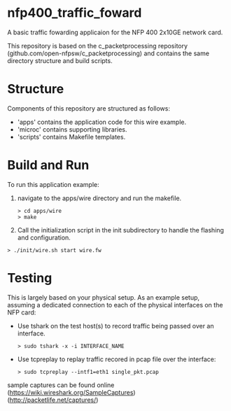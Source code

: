 # nfp400_traffic_foward
A basic traffic fowarding applicaion for the NFP 400 2x10GE network card.

This repository is based on the c_packetprocessing repository (github.com/open-nfpsw/c_packetprocessing) and contains the same directory structure and build scripts.

# Structure

Components of this repository are structured as follows:

- 'apps' contains the application code for this wire example.
- 'microc' contains supporting libraries.
- 'scripts' contains Makefile templates.

# Build and Run

To run this application example:

1. navigate to the apps/wire directory and run the makefile.
   ```
   > cd apps/wire
   > make
   ```
  
 2. Call the initialization script in the init subdirectory to handle the flashing and configuration.
   ```
   > ./init/wire.sh start wire.fw
   ```

# Testing

This is largely based on your physical setup. As an example setup, assuming a dedicated connection to each of the physical interfaces on the NFP card:

- Use tshark on the test host(s) to record traffic being passed over an interface.
  ```
  > sudo tshark -x -i INTERFACE_NAME
  ```

- Use tcpreplay to replay traffic recored in pcap file over the interface:
  ```
  > sudo tcpreplay --intf1=eth1 single_pkt.pcap
  ```
 
sample captures can be found online (https://wiki.wireshark.org/SampleCaptures) (http://packetlife.net/captures/)
